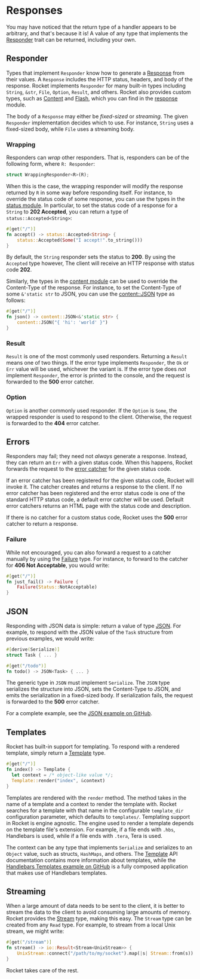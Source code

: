# Responses

You may have noticed that the return type of a handler appears to be arbitrary,
and that's because it is! A value of any type that implements the
[Responder](https://api.rocket.rs/rocket/response/trait.Responder.html) trait
can be returned, including your own.

## Responder

Types that implement `Responder` know how to generate a
[Response](https://api.rocket.rs/rocket/response/struct.Response.html) from
their values. A `Response` includes the HTTP status, headers, and body of the
response. Rocket implements `Responder` for many built-in types including
`String`, `&str`, `File`, `Option`, `Result`, and others. Rocket also provides
custom types, such as
[Content](https://api.rocket.rs/rocket/response/struct.Content.html) and
[Flash](https://api.rocket.rs/rocket/response/struct.Flash.html), which you can
find in the [response](https://api.rocket.rs/rocket/response/index.html) module.

The body of a `Response` may either be _fixed-sized_ or _streaming_. The given
`Responder` implementation decides which to use. For instance, `String` uses a
fixed-sized body, while `File` uses a streaming body.

### Wrapping

Responders can _wrap_ other responders. That is, responders can be of the
following form, where `R: Responder`:

```rust
struct WrappingResponder<R>(R);
```

When this is the case, the wrapping responder will modify the response returned
by `R` in some way before responding itself. For instance, to override the
status code of some response, you can use the types in the [status
module](https://api.rocket.rs/rocket/response/status/index.html). In particular,
to set the status code of a response for a `String` to **202 Accepted**, you can
return a type of `status::Accepted<String>`:

```rust
#[get("/")]
fn accept() -> status::Accepted<String> {
    status::Accepted(Some("I accept!".to_string()))
}
```

By default, the `String` responder sets the status to **200**. By using the
`Accepted` type however, The client will receive an HTTP response with status
code **202**.

Similarly, the types in the [content
module](https://api.rocket.rs/rocket/response/content/index.html) can be used to
override the Content-Type of the response. For instance, to set the Content-Type
of some `&'static str` to JSON, you can use the
[content::JSON](https://api.rocket.rs/rocket/response/content/struct.JSON.html)
type as follows:

```rust
#[get("/")]
fn json() -> content::JSON<&'static str> {
    content::JSON("{ 'hi': 'world' }")
}
```

### Result

`Result` is one of the most commonly used responders. Returning a `Result` means
one of two things. If the error type implements `Responder`, the `Ok` or `Err`
value will be used, whichever the variant is. If the error type does _not_
implement `Responder`, the error is printed to the console, and the request is
forwarded to the **500** error catcher.

### Option

`Option` is another commonly used responder. If the `Option` is `Some`, the
wrapped responder is used to respond to the client. Otherwise, the request is
forwarded to the **404** error catcher.

## Errors

Responders may fail; they need not _always_ generate a response. Instead, they
can return an `Err` with a given status code. When this happens, Rocket forwards
the request to the [error catcher](/guide/requests/#error-catchers) for the
given status code.

If an error catcher has been registered for the given status code, Rocket will
invoke it. The catcher creates and returns a response to the client. If no error
catcher has been registered and the error status code is one of the standard
HTTP status code, a default error catcher will be used. Default error catchers
returns an HTML page with the status code and description.

If there is no catcher for a custom status code, Rocket uses the **500** error
catcher to return a response.

### Failure

While not encouraged, you can also forward a request to a catcher manually by
using the [Failure](https://api.rocket.rs/rocket/response/struct.Failure.html)
type. For instance, to forward to the catcher for **406 Not Acceptable**, you
would write:

```rust
#[get("/")]
fn just_fail() -> Failure {
    Failure(Status::NotAcceptable)
}
```

## JSON

Responding with JSON data is simple: return a value of type
[JSON](https://api.rocket.rs/rocket_contrib/struct.JSON.html). For example, to
respond with the JSON value of the `Task` structure from previous examples, we
would write:

```rust
#[derive(Serialize)]
struct Task { ... }

#[get("/todo")]
fn todo() -> JSON<Task> { ... }
```

The generic type in `JSON` must implement `Serialize`. The `JSON` type
serializes the structure into JSON, sets the Content-Type to JSON, and emits the
serialization in a fixed-sized body. If serialization fails, the request is
forwarded to the **500** error catcher.

For a complete example, see the [JSON example on
GitHub](https://github.com/SergioBenitez/Rocket/tree/v0.2.7/examples/json).

## Templates

Rocket has built-in support for templating. To respond with a rendered template,
simply return a
[Template](https://api.rocket.rs/rocket_contrib/struct.Template.html) type.

```rust
#[get("/")]
fn index() -> Template {
  let context = /* object-like value */;
  Template::render("index", &context)
}
```

Templates are rendered with the `render` method. The method takes in the name of
a template and a context to render the template with. Rocket searches for a
template with that name in the configurable `template_dir` configuration
parameter, which defaults to `templates/`. Templating support in Rocket is
engine agnostic. The engine used to render a template depends on the template
file's extension. For example, if a file ends with `.hbs`, Handlebars is used,
while if a file ends with `.tera`, Tera is used.

The context can be any type that implements `Serialize` and serializes to an
`Object` value, such as structs, `HashMaps`, and others. The
[Template](https://api.rocket.rs/rocket_contrib/struct.Template.html) API
documentation contains more information about templates, while the [Handlebars
Templates example on
GitHub](https://github.com/SergioBenitez/Rocket/tree/v0.2.7/examples/handlebars_templates)
is a fully composed application that makes use of Handlebars templates.

## Streaming

When a large amount of data needs to be sent to the client, it is better to
stream the data to the client to avoid consuming large amounts of memory. Rocket
provides the [Stream](https://api.rocket.rs/rocket/response/struct.Stream.html)
type, making this easy. The `Stream` type can be created from any `Read` type.
For example, to stream from a local Unix stream, we might write:

```rust
#[get("/stream")]
fn stream() -> io::Result<Stream<UnixStream>> {
    UnixStream::connect("/path/to/my/socket").map(|s| Stream::from(s))
}

```

Rocket takes care of the rest.
